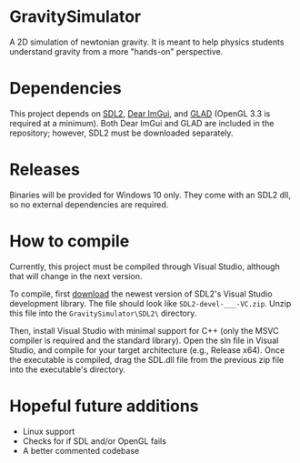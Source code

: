 # GravitySimulator
A 2D simulation of newtonian gravity. It is meant to help physics students understand gravity from a more "hands-on" perspective.

# Dependencies

This project depends on [SDL2](https://www.libsdl.org/index.php), [Dear ImGui](https://github.com/ocornut/imgui), and [GLAD](https://glad.dav1d.de/) (OpenGL 3.3 is required at a minimum). Both Dear ImGui and GLAD are included in the repository; however, SDL2 must be downloaded separately.

# Releases

Binaries will be provided for Windows 10 only. They come with an SDL2 dll, so no external dependencies are required.

# How to compile

Currently, this project must be compiled through Visual Studio, although that will change in the next version.

To compile, first [download](https://www.libsdl.org/download-2.0.php) the newest version of SDL2's Visual Studio development library. The file should look like `SDL2-devel-___-VC.zip`. Unzip this file into the `GravitySimulator\SDL2\` directory.

Then, install Visual Studio with minimal support for C++ (only the MSVC compiler is required and the standard library). Open the sln file in Visual Studio, and compile for your target architecture (e.g., Release x64). Once the executable is compiled, drag the SDL.dll file from the previous zip file into the executable's directory.

# Hopeful future additions

* Linux support
* Checks for if SDL and/or OpenGL fails
* A better commented codebase
